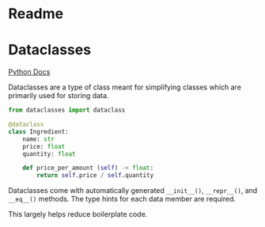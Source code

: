 # Readme


# Dataclasses
[Python Docs](https://docs.python.org/3/library/dataclasses.html)

Dataclasses are a type of class meant for simplifying classes which are primarily used for storing data.

```Python
from dataclasses import dataclass

@dataclass
class Ingredient:
    name: str
    price: float
    quantity: float

    def price_per_amount (self) -> float:
        return self.price / self.quantity
```

Dataclasses come with automatically generated `__init__()`, `__repr__()`, and `__eq__()` methods. The type hints for each data member are required.

This largely helps reduce boilerplate code.

